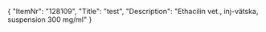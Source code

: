 {
  "ItemNr": "128109",
  "Title": "test",
  "Description": "Ethacilin vet., inj-vätska, suspension 300 mg/ml"
}